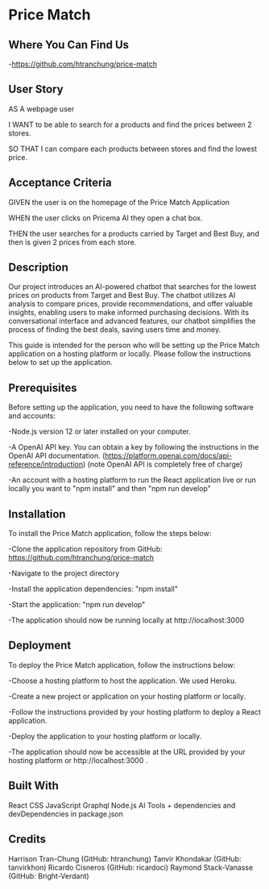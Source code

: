 # Price Match 

## Where You Can Find Us

-https://github.com/htranchung/price-match

## User Story

AS A webpage user 

I WANT to be able to search for a products and find the prices between 2 stores.

SO THAT I can compare each products between stores and find the lowest price. 


## Acceptance Criteria

GIVEN the user is on the homepage of the Price Match Application

WHEN the user clicks on Pricema AI they open a chat box.

THEN the user searches for a products carried by Target and Best Buy, and then is given 2 prices from each store. 


## Description

Our project introduces an AI-powered chatbot that searches for the lowest prices on products from Target and Best Buy. The chatbot utilizes AI analysis to compare prices, provide recommendations, and offer valuable insights, enabling users to make informed purchasing decisions. With its conversational interface and advanced features, our chatbot simplifies the process of finding the best deals, saving users time and money.

This guide is intended for the person who will be setting up the Price Match application on a hosting platform or locally. Please follow the instructions below to set up the application.


## Prerequisites
Before setting up the application, you need to have the following software and accounts:

-Node.js version 12 or later installed on your computer.

-A OpenAI API key. You can obtain a key by following the instructions in the OpenAI API documentation. (https://platform.openai.com/docs/api-reference/introduction)  (note OpenAI API is completely free of charge)

-An account with a hosting platform to run the React application live or run locally you want to "npm install" and then "npm run develop"


## Installation
To install the Price Match application, follow the steps below:

-Clone the application repository from GitHub: https://github.com/htranchung/price-match

-Navigate to the project directory

-Install the application dependencies: "npm install"

-Start the application: "npm run develop"

-The application should now be running locally at http://localhost:3000 


## Deployment
To deploy the Price Match application, follow the instructions below:

-Choose a hosting platform to host the application. We used Heroku.

-Create a new project or application on your hosting platform or locally.

-Follow the instructions provided by your hosting platform to deploy a React application.

-Deploy the application to your hosting platform or locally.

-The application should now be accessible at the URL provided by your hosting platform or http://localhost:3000 .


## Built With
React 
CSS
JavaScript
Graphql
Node.js
AI Tools
+
dependencies and devDependencies in package.json


## Credits

Harrison Tran-Chung (GitHub: htranchung)
Tanvir Khondakar (GitHub: tanvirkhon)
Ricardo Cisneros (GitHub: ricardoci)
Raymond Stack-Vanasse (GitHub: Bright-Verdant)
